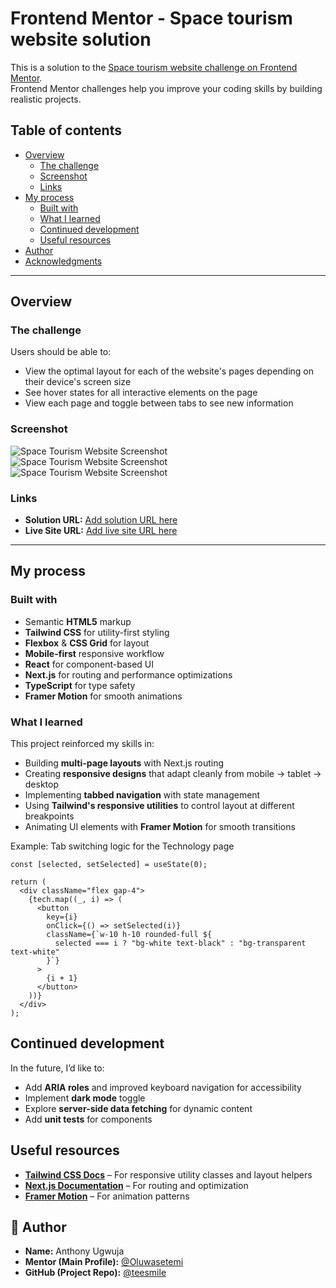 # Frontend Mentor - Space tourism website solution

This is a solution to the [Space tourism website challenge on Frontend Mentor](https://www.frontendmentor.io/challenges/space-tourism-multipage-website-gRWj1URZ3).  
Frontend Mentor challenges help you improve your coding skills by building realistic projects.

## Table of contents

- [Overview](#overview)
  - [The challenge](#the-challenge)
  - [Screenshot](#screenshot)
  - [Links](#links)
- [My process](#my-process)
  - [Built with](#built-with)
  - [What I learned](#what-i-learned)
  - [Continued development](#continued-development)
  - [Useful resources](#useful-resources)
- [Author](#author)
- [Acknowledgments](#acknowledgments)

---

## Overview

### The challenge

Users should be able to:

- View the optimal layout for each of the website's pages depending on their device's screen size
- See hover states for all interactive elements on the page
- View each page and toggle between tabs to see new information

### Screenshot

![Space Tourism Website Screenshot](./public/assets/desktopp.png)
![Space Tourism Website Screenshot](./public/assets/tabletp.png)
![Space Tourism Website Screenshot](./public/assets/mobilep.png)

### Links

- **Solution URL:** [Add solution URL here](https://github.com/teesmile/space-tourism)
- **Live Site URL:** [Add live site URL here](https://space-tourism-toni.vercel.app/)

---

## My process

### Built with

- Semantic **HTML5** markup
- **Tailwind CSS** for utility-first styling
- **Flexbox** & **CSS Grid** for layout
- **Mobile-first** responsive workflow
- **React** for component-based UI
- **Next.js** for routing and performance optimizations
- **TypeScript** for type safety
- **Framer Motion** for smooth animations

### What I learned

This project reinforced my skills in:

- Building **multi-page layouts** with Next.js routing
- Creating **responsive designs** that adapt cleanly from mobile → tablet → desktop
- Implementing **tabbed navigation** with state management
- Using **Tailwind's responsive utilities** to control layout at different breakpoints
- Animating UI elements with **Framer Motion** for smooth transitions

Example: Tab switching logic for the Technology page

```tsx
const [selected, setSelected] = useState(0);

return (
  <div className="flex gap-4">
    {tech.map((_, i) => (
      <button
        key={i}
        onClick={() => setSelected(i)}
        className={`w-10 h-10 rounded-full ${
          selected === i ? "bg-white text-black" : "bg-transparent text-white"
        }`}
      >
        {i + 1}
      </button>
    ))}
  </div>
);
 ```
 ## Continued development

In the future, I’d like to:

- Add **ARIA roles** and improved keyboard navigation for accessibility
- Implement **dark mode** toggle
- Explore **server-side data fetching** for dynamic content
- Add **unit tests** for components

## Useful resources

- [**Tailwind CSS Docs**](https://tailwindcss.com/docs) – For responsive utility classes and layout helpers
- [**Next.js Documentation**](https://nextjs.org/docs) – For routing and optimization
- [**Framer Motion**](https://www.framer.com/motion/) – For animation patterns


## 👤 Author  

- **Name:** Anthony Ugwuja  
- **Mentor (Main Profile):** [@Oluwasetemi](https://github.com/Oluwasetemi)  
- **GitHub (Project Repo):** [@teesmile](https://github.com/teesmile)  